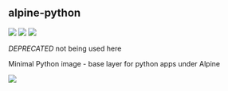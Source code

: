 ## alpine-python
[![](https://images.microbadger.com/badges/version/instantlinux/alpine-python.svg)](https://microbadger.com/images/instantlinux/alpine-python "Version badge") [![](https://images.microbadger.com/badges/image/instantlinux/alpine-python.svg)](https://microbadger.com/images/instantlinux/alpine-python "Image badge") [![](https://images.microbadger.com/badges/commit/instantlinux/alpine-python.svg)](https://microbadger.com/images/instantlinux/alpine-python "Commit badge")

*DEPRECATED* not being used here

Minimal Python image - base layer for python apps under Alpine




[![](https://images.microbadger.com/badges/license/instantlinux/alpine-python.svg)](https://microbadger.com/images/instantlinux/alpine-python "License badge")

